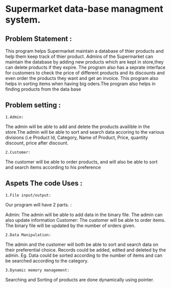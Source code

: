 # Supermarket data-base managment system.
## Problem Statement :
This program helps Supermarket maintain a database of thier products and help them keep track of thier product.
Admins of the Supermarket can maintain the database by adding new products which are kept in store,they can delete products if they expire.
The program also has a seprate interface for customers to check the price of different products and its discounts and even order the products they want and get an invoice.
This program also helps in sorting items when having big oders.The program also helps in finding products from the data base
    
## Problem setting :
    1.Admin:
The admin will be able to add and delete the products availible in the store.The admin will be able to sort and search data accoring to the various divisions (i.e Product Id, Category, Name of Product, Price, quantity discount, price after discount. 
    
    2.Customer:
The customer will be able to order products, and will also be able to sort and search items according to his preference 
        
 ## Aspets The code Uses :
    1.File input/output:
Our program will have 2 parts. :

Admin: The admin will be able to add data in the binary file. The admin can also update information 
Customer: The customer will be able to order items. The binary file will be updated by the number of orders given.

    2.Data Manipulation: 
The admin and the customer will both be able to sort and search data on their preferential choice. Records could be added, edited and deleted by the admin.
Eg. Data could be sorted according to the number of items and can be searched according to the category.

    3.Dynamic memory management:
Searching and Sorting of products are done dynamically using pointer.
